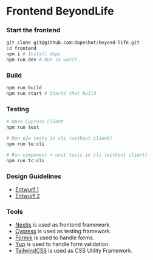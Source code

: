 # Frontend BeyondLife

### Start the frontend

```sh
git clone git@github.com:dopeshot/beyond-life.git
cd frontend
npm i # Install deps
npm run dev # Run in watch
```

### Build

```sh
npm run build
npm run start # Starts that build
```

### Testing

```sh
# Open Cypress Client
npm run test

# Run e2e tests in cli (without client)
npm run te:cli

# Run component + unit tests in cli (without client)
npm run tc:cli
```

### Design Guidelines

- [Entwurf 1](https://xd.adobe.com/view/2ab1e96c-ee16-4089-b7a6-39cb1e78a9d8-7fe2/)
- [Entwurf 2](https://xd.adobe.com/view/59069299-3ece-4bf1-b5b1-45dd53a5bab8-0c55/)

### Tools

- [Nextjs](https://nextjs.org/) is used as frontend framework.
- [Cypress](https://www.cypress.io/) is used as testing framework.
- [Formik](https://formik.org/) is used to handle forms.
- [Yup](https://www.npmjs.com/package/yup) is used to handle form validation.
- [TailwindCSS](https://tailwindcss.com/) is used as CSS Utility Framework.
